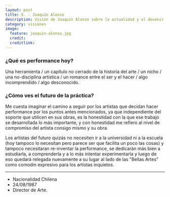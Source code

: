 ```yaml
---
layout: post
title: 6. - Joaquín Alonso
description: Visión de Joaquín Alonso sobre la actualidad y el devenir de la performance.
category: visiones
image:
  feature: joaquin-alonso.jpg
  credit:
  creditlink:
---
```


### ¿Qué es performance hoy?

Una herramienta / un capítulo no cerrado de la historia del arte / un nicho / una no-disciplina artística / un romance entre el ser y el hacer / algo incomprendido / algo desconocido.

### ¿Cómo ves el futuro de la práctica?

Me cuesta imaginar el camino a seguir por los artistas que decidan hacer performance por los puntos antes mencionados, ya que independiente del soporte que utilicen en sus obras, es la honestidad con la que ese trabajo se desarrollada lo más importante, y con honestidad me refiero al nivel de compromiso del artista consigo mismo y su obra.

Los artistas del futuro quizás no necesiten ir a la universidad ni a la escuela (hoy tampoco lo necesitan pero parece ser que facilita un poco las cosas) y tampoco necesitaran re-inventar la performance, se dedicarán más bien a estudiarla, a comprenderla y a lo más intentar experimentarla y luego de eso quedará relegada nuevamente a su lugar al lado de las "Bellas Artes" como comodín expresivo para los artistas inquietos.

---
* Nacionalidad Chilena
* 24/08/1987
* Director de Arte.
